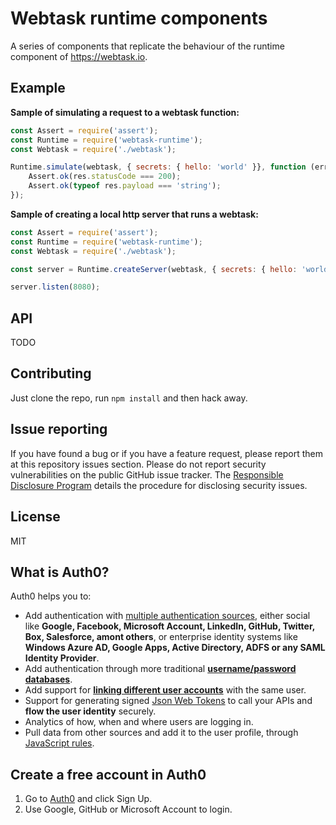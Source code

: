 # Webtask runtime components

A series of components that replicate the behaviour of the runtime component of https://webtask.io.

## Example

**Sample of simulating a request to a webtask function:**

```js
const Assert = require('assert');
const Runtime = require('webtask-runtime');
const Webtask = require('./webtask');

Runtime.simulate(webtask, { secrets: { hello: 'world' }}, function (err, res) {
    Assert.ok(res.statusCode === 200);
    Assert.ok(typeof res.payload === 'string');
});
```

**Sample of creating a local http server that runs a webtask:**

```js
const Assert = require('assert');
const Runtime = require('webtask-runtime');
const Webtask = require('./webtask');

const server = Runtime.createServer(webtask, { secrets: { hello: 'world' }});

server.listen(8080);
```

## API

TODO

## Contributing

Just clone the repo, run `npm install` and then hack away.

## Issue reporting
 
If you have found a bug or if you have a feature request, please report them at
this repository issues section. Please do not report security vulnerabilities on
the public GitHub issue tracker. The 
[Responsible Disclosure Program](https://auth0.com/whitehat) details the 
procedure for disclosing security issues.

## License
 
MIT

## What is Auth0?
 
Auth0 helps you to:

* Add authentication with [multiple authentication sources](https://docs.auth0.com/identityproviders), either social like **Google, Facebook, Microsoft Account, LinkedIn, GitHub, Twitter, Box, Salesforce, amont others**, or enterprise identity systems like **Windows Azure AD, Google Apps, Active Directory, ADFS or any SAML Identity Provider**.
* Add authentication through more traditional **[username/password databases](https://docs.auth0.com/mysql-connection-tutorial)**.
* Add support for **[linking different user accounts](https://docs.auth0.com/link-accounts)** with the same user.
* Support for generating signed [Json Web Tokens](https://docs.auth0.com/jwt) to call your APIs and **flow the user identity** securely.
* Analytics of how, when and where users are logging in.
* Pull data from other sources and add it to the user profile, through [JavaScript rules](https://docs.auth0.com/rules).

## Create a free account in Auth0
 
1. Go to [Auth0](https://auth0.com) and click Sign Up.
2. Use Google, GitHub or Microsoft Account to login.
